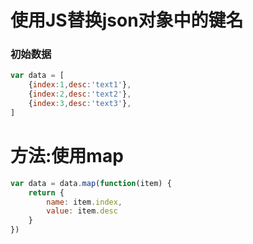 # 使用JS替换json对象中的键名

### 初始数据

```javascript
var data = [
	{index:1,desc:'text1'},
	{index:2,desc:'text2'},
	{index:3,desc:'text3'},
]
```

# 方法:使用map

```javascript
var data = data.map(function(item) {
    return {
        name: item.index,
        value: item.desc
    }
})
```



